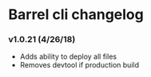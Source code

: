 # Barrel cli changelog

### v1.0.21 (4/26/18)
- Adds ability to deploy all files
- Removes devtool if production build
